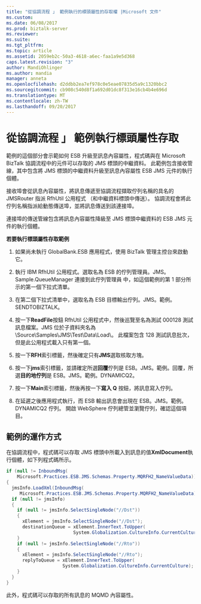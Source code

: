 ```yaml
---
title: "從協調流程 」 範例執行的標頭屬性的存取權 |Microsoft 文件"
ms.custom: 
ms.date: 06/08/2017
ms.prod: biztalk-server
ms.reviewer: 
ms.suite: 
ms.tgt_pltfrm: 
ms.topic: article
ms.assetid: 2059eb2c-50a3-4618-a6ec-faa1a9e5d368
caps.latest.revision: "3"
author: MandiOhlinger
ms.author: mandia
manager: anneta
ms.openlocfilehash: d2ddbb2ea7ef978c0e5eae07835d5a9c1320bbc2
ms.sourcegitcommit: cb908c540d8f1a692d01dc8f313e16cb4b4e696d
ms.translationtype: MT
ms.contentlocale: zh-TW
ms.lasthandoff: 09/20/2017
---
```

# <a name="running-the-header-property-access-from-an-orchestration-sample"></a>從協調流程 」 範例執行標頭屬性存取
範例的這個部分會示範如何 ESB 升級至訊息內容屬性，程式碼與在 Microsoft BizTalk 協調流程中的元件可以存取的 JMS 標頭的中繼資料。 此範例包含接收管線，其中包含將 JMS 標頭的中繼資料升級至訊息內容屬性 ESB JMS 元件的執行個體。  
  
 接收埠會從訊息內容屬性，將訊息傳遞至協調流程擷取佇列名稱的具名的 JMSRouter 指派 RfhUtil 公用程式 （和中繼資料標頭中傳送）。 協調流程會將此佇列名稱指派給動態傳送埠，並將訊息傳送到該連接埠。  
  
 連接埠的傳送管線包含將訊息內容屬性降級至 JMS 標頭中繼資料的 ESB JMS 元件的執行個體。  
  
 **若要執行標頭屬性存取範例**  
  
1.  如果尚未執行 GlobalBank.ESB 應用程式，使用 BizTalk 管理主控台來啟動它。  
  
2.  執行 IBM RfhUtil 公用程式。選取名為 ESB 的佇列管理員。JMS。Sample.QueueManager 連接到此佇列管理員 中，如這個範例的第 1 部分所示的第一個下拉式清單。  
  
3.  在第二個下拉式清單中，選取名為 ESB 目標輸出佇列。JMS。範例。SENDTOBIZTALK。  
  
4.  按一下**ReadFile**按鈕 RfhUtil 公用程式中，然後巡覽至名為測試 000128 測試訊息檔案。JMS 位於子資料夾名為 \Source\Samples\JMS\Test\Data\Load\\。 此檔案包含 128 測試訊息批次，但是此公用程式載入只有第一個。  
  
5.  按一下**RFH**索引標籤，然後確定只有**JMS**選取核取方塊。  
  
6.  按一下**jms**索引標籤，並請確定所選**回覆**佇列是 ESB。JMS。範例。回覆，所選**目的地佇列**是 ESB。JMS。範例。DYNAMICQ2。  
  
7.  按一下**Main**索引標籤，然後再按一下**寫入 Q**  按鈕，將訊息寫入佇列。  
  
8.  在延遲之後應用程式執行，而 ESB 輸出訊息會出現在 ESB。JMS。範例。DYNAMICQ2 佇列。 開啟 WebSphere 佇列總管並瀏覽佇列，確認這個項目。  
  
## <a name="how-the-sample-works"></a>範例的運作方式  
 在協調流程中，程式碼可以存取 JMS 標頭中所載入到訊息的值**XmlDocument**執行個體，如下列程式碼所示。  
  
```csharp  
if (null != InboundMsg(  
    Microsoft.Practices.ESB.JMS.Schemas.Property.MQRFH2_NameValueData))  
{     
  jmsInfo.LoadXml(InboundMsg(  
     Microsoft.Practices.ESB.JMS.Schemas.Property.MQRFH2_NameValueData));  
  if (null != jmsInfo)  
  {  
    if (null != jmsInfo.SelectSingleNode("//Dst"))  
    {  
      xElement = jmsInfo.SelectSingleNode("//Dst");  
      destinationQueue = xElement.InnerText.ToUpper(  
                         System.Globalization.CultureInfo.CurrentCulture);  
    }  
    if (null != jmsInfo.SelectSingleNode("//Rto"))  
    {  
      xElement = jmsInfo.SelectSingleNode("//Rto");  
      replyToQueue = xElement.InnerText.ToUpper(  
                     System.Globalization.CultureInfo.CurrentCulture);  
    }  
  }  
}  
```  
  
 此外，程式碼可以存取的所有訊息的 MQMD 內容屬性。